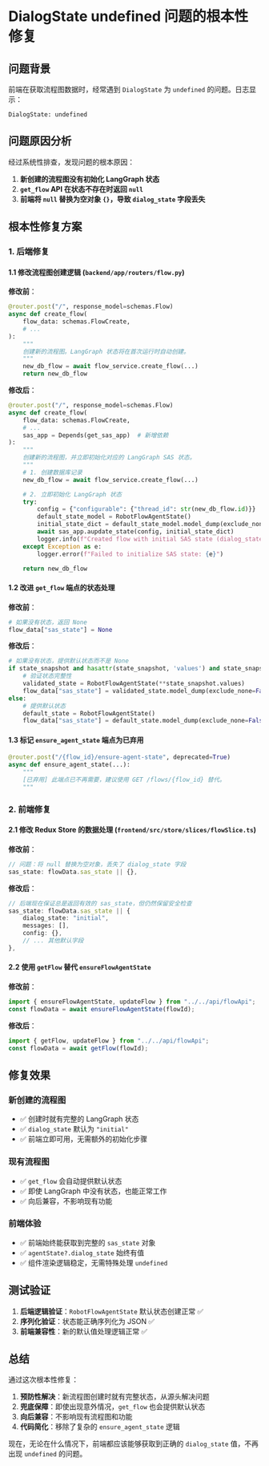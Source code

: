 # DialogState undefined 问题的根本性修复

## 问题背景

前端在获取流程图数据时，经常遇到 `DialogState` 为 `undefined` 的问题。日志显示：

```
DialogState: undefined
```

## 问题原因分析

经过系统性排查，发现问题的根本原因：

1. **新创建的流程图没有初始化 LangGraph 状态**
2. **`get_flow` API 在状态不存在时返回 `null`**
3. **前端将 `null` 替换为空对象 `{}`，导致 `dialog_state` 字段丢失**

## 根本性修复方案

### 1. 后端修复

#### 1.1 修改流程图创建逻辑 (`backend/app/routers/flow.py`)

**修改前**：

```python
@router.post("/", response_model=schemas.Flow)
async def create_flow(
    flow_data: schemas.FlowCreate,
    # ...
):
    """
    创建新的流程图。LangGraph 状态将在首次运行时自动创建。
    """
    new_db_flow = await flow_service.create_flow(...)
    return new_db_flow
```

**修改后**：

```python
@router.post("/", response_model=schemas.Flow)
async def create_flow(
    flow_data: schemas.FlowCreate,
    # ...
    sas_app = Depends(get_sas_app)  # 新增依赖
):
    """
    创建新的流程图，并立即初始化对应的 LangGraph SAS 状态。
    """
    # 1. 创建数据库记录
    new_db_flow = await flow_service.create_flow(...)

    # 2. 立即初始化 LangGraph 状态
    try:
        config = {"configurable": {"thread_id": str(new_db_flow.id)}}
        default_state_model = RobotFlowAgentState()
        initial_state_dict = default_state_model.model_dump(exclude_none=False)
        await sas_app.aupdate_state(config, initial_state_dict)
        logger.info(f"Created flow with initial SAS state (dialog_state: {initial_state_dict.get('dialog_state')})")
    except Exception as e:
        logger.error(f"Failed to initialize SAS state: {e}")

    return new_db_flow
```

#### 1.2 改进 `get_flow` 端点的状态处理

**修改前**：

```python
# 如果没有状态，返回 None
flow_data["sas_state"] = None
```

**修改后**：

```python
# 如果没有状态，提供默认状态而不是 None
if state_snapshot and hasattr(state_snapshot, 'values') and state_snapshot.values:
    # 验证状态完整性
    validated_state = RobotFlowAgentState(**state_snapshot.values)
    flow_data["sas_state"] = validated_state.model_dump(exclude_none=False)
else:
    # 提供默认状态
    default_state = RobotFlowAgentState()
    flow_data["sas_state"] = default_state.model_dump(exclude_none=False)
```

#### 1.3 标记 `ensure_agent_state` 端点为已弃用

```python
@router.post("/{flow_id}/ensure-agent-state", deprecated=True)
async def ensure_agent_state(...):
    """
    [已弃用] 此端点已不再需要，建议使用 GET /flows/{flow_id} 替代。
    """
```

### 2. 前端修复

#### 2.1 修改 Redux Store 的数据处理 (`frontend/src/store/slices/flowSlice.ts`)

**修改前**：

```typescript
// 问题：将 null 替换为空对象，丢失了 dialog_state 字段
sas_state: flowData.sas_state || {},
```

**修改后**：

```typescript
// 后端现在保证总是返回有效的 sas_state，但仍然保留安全检查
sas_state: flowData.sas_state || {
    dialog_state: "initial",
    messages: [],
    config: {},
    // ... 其他默认字段
},
```

#### 2.2 使用 `getFlow` 替代 `ensureFlowAgentState`

**修改前**：

```typescript
import { ensureFlowAgentState, updateFlow } from "../../api/flowApi";
const flowData = await ensureFlowAgentState(flowId);
```

**修改后**：

```typescript
import { getFlow, updateFlow } from "../../api/flowApi";
const flowData = await getFlow(flowId);
```

## 修复效果

### 新创建的流程图

- ✅ 创建时就有完整的 LangGraph 状态
- ✅ `dialog_state` 默认为 `"initial"`
- ✅ 前端立即可用，无需额外的初始化步骤

### 现有流程图

- ✅ `get_flow` 会自动提供默认状态
- ✅ 即使 LangGraph 中没有状态，也能正常工作
- ✅ 向后兼容，不影响现有功能

### 前端体验

- ✅ 前端始终能获取到完整的 `sas_state` 对象
- ✅ `agentState?.dialog_state` 始终有值
- ✅ 组件渲染逻辑稳定，无需特殊处理 `undefined`

## 测试验证

1. **后端逻辑验证**：`RobotFlowAgentState` 默认状态创建正常 ✅
2. **序列化验证**：状态能正确序列化为 JSON ✅
3. **前端兼容性**：新的默认值处理逻辑正常 ✅

## 总结

通过这次根本性修复：

1. **预防性解决**：新流程图创建时就有完整状态，从源头解决问题
2. **兜底保障**：即使出现意外情况，`get_flow` 也会提供默认状态
3. **向后兼容**：不影响现有流程图和功能
4. **代码简化**：移除了复杂的 `ensure_agent_state` 逻辑

现在，无论在什么情况下，前端都应该能够获取到正确的 `dialog_state` 值，不再出现 `undefined` 的问题。
